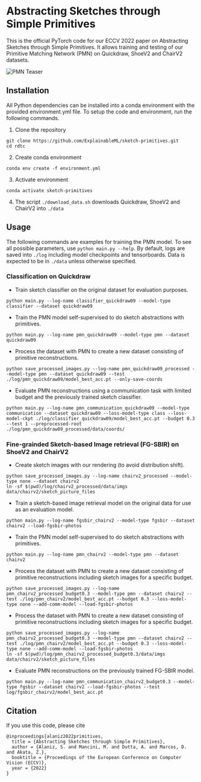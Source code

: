 # Abstracting Sketches through Simple Primitives
This is the official PyTorch code for our ECCV 2022 paper on Abstracting Sketches through Simple Primitives. It allows training and testing of our Primitive Matching Network (PMN) on Quickdraw, ShoeV2 and ChairV2 datasets.

![PMN Teaser](./assets/PMN_teaser.svg)


## Installation
All Python dependencies can be installed into a conda environment with the provided environment.yml file. To setup the code and environment, run the following commands.

1. Clone the repository
```shell
git clone https://github.com/ExplainableML/sketch-primitives.git
cd rdtc
```
2. Create conda environment
```shell
conda env create -f environment.yml
```
3. Activate environment
```shell
conda activate sketch-primitives
```
4. The script `./download_data.sh` downloads Quickdraw, ShoeV2 and ChairV2 into `./data`


## Usage
The following commands are examples for training the PMN model. To see all possible parameters, use `python main.py --help`. By default, logs are saved into `./log` including model checkpoints and tensorboards. Data is expected to be in `./data` unless otherwise specified.


### Classification on Quickdraw
* Train sketch classifier on the original dataset for evaluation purposes.
```
python main.py --log-name classifier_quickdraw09 --model-type classifier --dataset quickdraw09
```

* Train the PMN model self-supervised to do sketch abstractions with primitives.
```
python main.py --log-name pmn_quickdraw09 --model-type pmn --dataset quickdraw09
```

* Process the dataset with PMN to create a new dataset consisting of primitive reconstructions.
```
python save_processed_images.py --log-name pmn_quickdraw09_processed --model-type pmn --dataset quickdraw09 --test ./log/pmn_quickdraw09/model_best_acc.pt --only-save-coords
```

* Evaluate PMN reconstructions using a communication task with limited budget and the previously trained sketch classifier.
```
python main.py --log-name pmn_communication_quickdraw09 --model-type communication --dataset quickdraw09 --loss-model-type class --loss-model-ckpt ./log/classifier_quickdraw09/model_best_acc.pt --budget 0.3 --test 1 --preprocessed-root ./log/pmn_quickdraw09_processed/data/coords/
```


### Fine-grainded Sketch-based Image retrieval (FG-SBIR) on ShoeV2 and ChairV2
* Create sketch images with our rendering (to avoid distribution shift).
```
python save_processed_images.py --log-name chairv2_processed --model-type none --dataset chairv2
ln -sf $(pwd)/log/chairv2_processed/data/imgs data/chairv2/sketch_picture_files
```

* Train a sketch-based image retrieval model on the original data for use as an evaluation model.
```
python main.py --log-name fgsbir_chairv2 --model-type fgsbir --dataset chairv2 --load-fgsbir-photos
```

* Train the PMN model self-supervised to do sketch abstractions with primitives.
```
python main.py --log-name pmn_chairv2 --model-type pmn --dataset chairv2
```

* Process the dataset with PMN to create a new dataset consisting of primitive reconstructions including sketch images for a specific budget.
```
python save_processed_images.py --log-name pmn_chairv2_processed_budget0.3 --model-type pmn --dataset chairv2 --test ./log/pmn_chairv2/model_best_acc.pt --budget 0.3 --loss-model-type none --add-comm-model --load-fgsbir-photos
```

* Process the dataset with PMN to create a new dataset consisting of primitive reconstructions including sketch images for a specific budget.
```
python save_processed_images.py --log-name pmn_chairv2_processed_budget0.3 --model-type pmn --dataset chairv2 --test ./log/pmn_chairv2/model_best_acc.pt --budget 0.3 --loss-model-type none --add-comm-model --load-fgsbir-photos
ln -sf $(pwd)/log/pmn_chairv2_processed_budget0.3/data/imgs data/chairv2/sketch_picture_files
```

* Evaluate PMN reconstructions on the previously trained FG-SBIR model.
```
python main.py --log-name pmn_communication_chairv2_budget0.3 --model-type fgsbir --dataset chairv2 --load-fgsbir-photos --test log/fgsbir_chairv2/model_best_acc.pt
```


## Citation
If you use this code, please cite
```
@inproceedings{alaniz2022primitives,
  title = {Abstracting Sketches through Simple Primitives},
  author = {Alaniz, S. and Mancini, M. and Dutta, A. and Marcos, D. and Akata, Z.},
  booktitle = {Proceedings of the European Conference on Computer Vision (ECCV)},
  year = {2022}
}
```
